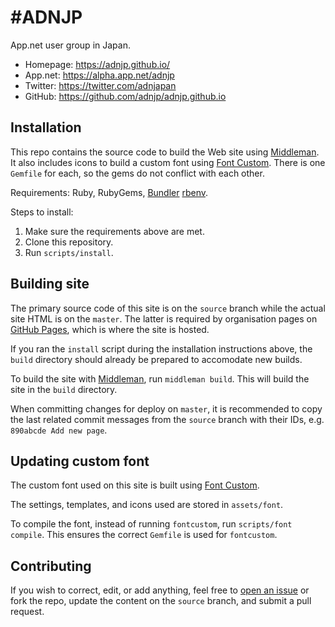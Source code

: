 # \#ADNJP

App.net user group in Japan.

- Homepage: https://adnjp.github.io/
- App.net: https://alpha.app.net/adnjp
- Twitter: https://twitter.com/adnjapan
- GitHub: https://github.com/adnjp/adnjp.github.io

## Installation

This repo contains the source code to build the Web site using [Middleman][middleman]. It also includes icons to build a custom font using [Font Custom][fontcustom]. There is one `Gemfile` for each, so the gems do not conflict with each other.

Requirements: Ruby, RubyGems, [Bundler][bundler] [rbenv][rbenv].

Steps to install:

1. Make sure the requirements above are met.
2. Clone this repository.
3. Run `scripts/install`.

## Building site

The primary source code of this site is on the `source` branch while the actual site HTML is on the `master`. The latter is required by organisation pages on [GitHub Pages][ghpages], which is where the site is hosted.

If you ran the `install` script during the installation instructions above, the `build` directory should already be prepared to accomodate new builds.

To build the site with [Middleman][middleman], run `middleman build`. This will build the site in the `build` directory.

When committing changes for deploy on `master`, it is recommended to copy the last related commit messages from the `source` branch with their IDs, e.g. `890abcde Add new page`.

## Updating custom font

The custom font used on this site is built using [Font Custom][fontcustom].

The settings, templates, and icons used are stored in `assets/font`.

To compile the font, instead of running `fontcustom`, run `scripts/font compile`. This ensures the correct `Gemfile` is used for `fontcustom`.

## Contributing

If you wish to correct, edit, or add anything, feel free to [open an issue][issues] or fork the repo, update the content on the `source` branch, and submit a pull request.

[bundler]: http://bundler.io/
[fontcustom]: http://fontcustom.github.io/fontcustom
[ghpages]: https://pages.github.com/
[issues]: https://github.com/adnjp/adnjp.github.io/issues
[middleman]: https://middlemanapp.com/
[rbenv]: https://github.com/sstephenson/rbenv
